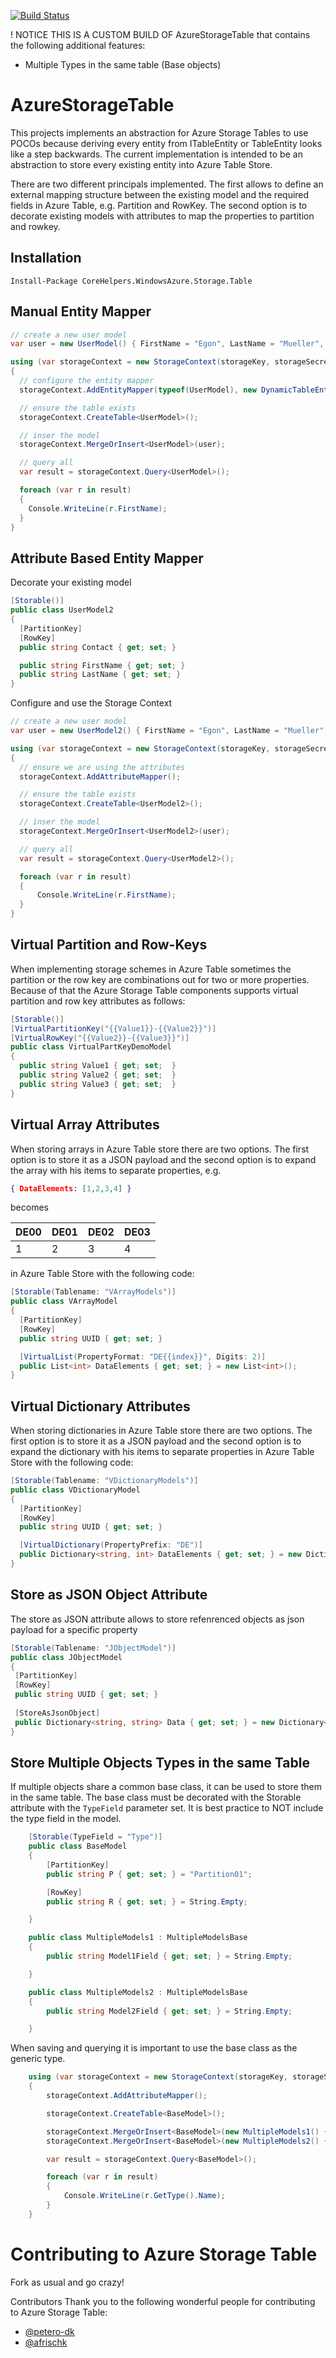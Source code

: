 [![Build Status](https://github.com/CoreHelpers/AzureStorageTable/actions/workflows/ci-build.yml/badge.svg)](https://github.com/CoreHelpers/AzureStorageTable/actions/workflows/ci-build.yml)

! NOTICE THIS IS A CUSTOM BUILD OF AzureStorageTable that contains the following additional features:
* Multiple Types in the same table (Base objects)

# AzureStorageTable
This projects implements an abstraction for Azure Storage Tables to use POCOs because deriving every entity 
from ITableEntity or TableEntity looks like a step backwards. The current implementation is intended to be an 
abstraction to store every existing entity into Azure Table Store.

There are two different principals implemented. The first allows to define an external mapping structure between 
the existing model and the required fields in Azure Table, e.g. Partition and RowKey. The second option is to 
decorate existing  models with attributes to map the properties to partition and rowkey.

## Installation

```
Install-Package CoreHelpers.WindowsAzure.Storage.Table
```

## Manual Entity Mapper

```csharp
// create a new user model
var user = new UserModel() { FirstName = "Egon", LastName = "Mueller", Contact = "em@acme.org" };

using (var storageContext = new StorageContext(storageKey, storageSecret))
{
  // configure the entity mapper
  storageContext.AddEntityMapper(typeof(UserModel), new DynamicTableEntityMapper() { TableName = "UserProfiles", PartitionKeyPropery = "Contact", RowKeyProperty = "Contact" });

  // ensure the table exists
  storageContext.CreateTable<UserModel>();

  // inser the model
  storageContext.MergeOrInsert<UserModel>(user);

  // query all
  var result = storageContext.Query<UserModel>();

  foreach (var r in result)
  {
    Console.WriteLine(r.FirstName);
  }
}
```

## Attribute Based Entity Mapper

Decorate your existing model 
```csharp
[Storable()]
public class UserModel2
{                       
  [PartitionKey]
  [RowKey]
  public string Contact { get; set; }

  public string FirstName { get; set; } 
  public string LastName { get; set; }                		
}
```

Configure and use the Storage Context
```csharp
// create a new user model
var user = new UserModel2() { FirstName = "Egon", LastName = "Mueller", Contact = "em@acme.org" };            

using (var storageContext = new StorageContext(storageKey, storageSecret))
{
  // ensure we are using the attributes
  storageContext.AddAttributeMapper();

  // ensure the table exists
  storageContext.CreateTable<UserModel2>();

  // inser the model
  storageContext.MergeOrInsert<UserModel2>(user);

  // query all
  var result = storageContext.Query<UserModel2>();

  foreach (var r in result)
  {
      Console.WriteLine(r.FirstName);
  }
}
```

## Virtual Partition and Row-Keys
When implementing storage schemes in Azure Table sometimes the partition or the row key are combinations out for two or more properties. Because of that the Azure Storage Table components supports virtual partition and row key attributes as follows:

```csharp
[Storable()]
[VirtualPartitionKey("{{Value1}}-{{Value2}}")]
[VirtualRowKey("{{Value2}}-{{Value3}}")]
public class VirtualPartKeyDemoModel
{
  public string Value1 { get; set;  }
  public string Value2 { get; set;  }				
  public string Value3 { get; set;  }
}
 ```

## Virtual Array Attributes
When storing arrays in Azure Table store there are two options. The first option is to store it as a JSON payload and the second option is to expand the array with his items to separate properties, e.g.

```json
{ DataElements: [1,2,3,4] }
```

becomes 

| DE00 | DE01 | DE02 | DE03 |
| --- | --- | --- | --- |
| 1 | 2 | 3 | 4 |

in Azure Table Store with the following code: 

```csharp
[Storable(Tablename: "VArrayModels")]
public class VArrayModel
{
  [PartitionKey]
  [RowKey]
  public string UUID { get; set; }

  [VirtualList(PropertyFormat: "DE{{index}}", Digits: 2)]
  public List<int> DataElements { get; set; } = new List<int>();
}
```

## Virtual Dictionary Attributes
When storing dictionaries in Azure Table store there are two options. The first option is to store it as a JSON payload and the second option is to expand the dictionary with his items to separate properties in Azure Table Store with the following code: 

```csharp
[Storable(Tablename: "VDictionaryModels")]
public class VDictionaryModel
{
  [PartitionKey]
  [RowKey]
  public string UUID { get; set; }

  [VirtualDictionary(PropertyPrefix: "DE")]
  public Dictionary<string, int> DataElements { get; set; } = new Dictionary<string, int>();
}
```

## Store as JSON Object Attribute
The store as JSON attribute allows to store refenrenced objects as json payload for a specific property
 
```csharp 
[Storable(Tablename: "JObjectModel")]
public class JObjectModel
{
 [PartitionKey]
 [RowKey]
 public string UUID { get; set; }
 
 [StoreAsJsonObject]
 public Dictionary<string, string> Data { get; set; } = new Dictionary<string, string>();
}
```

## Store Multiple Objects Types in the same Table
If multiple objects share a common base class, it can be used to store them in the same table. The base class must be decorated with the Storable attribute with the `TypeField` parameter set. It is best practice to NOT include the type field in the model. 
 
```csharp 
    [Storable(TypeField = "Type")]
    public class BaseModel
    {
        [PartitionKey]
        public string P { get; set; } = "Partition01";

        [RowKey]
        public string R { get; set; } = String.Empty;

    }

	public class MultipleModels1 : MultipleModelsBase
	{
        public string Model1Field { get; set; } = String.Empty;

	}

    public class MultipleModels2 : MultipleModelsBase
    {
        public string Model2Field { get; set; } = String.Empty;

    }

```

When saving and querying it is important to use the base class as the generic type. 

```csharp 
	using (var storageContext = new StorageContext(storageKey, storageSecret))
	{
		storageContext.AddAttributeMapper();

		storageContext.CreateTable<BaseModel>();

		storageContext.MergeOrInsert<BaseModel>(new MultipleModels1() { R = "Row01", Model1Field = "Model1Field" });
		storageContext.MergeOrInsert<BaseModel>(new MultipleModels2() { R = "Row02", Model2Field = "Model2Field" });

		var result = storageContext.Query<BaseModel>();

		foreach (var r in result)
		{
			Console.WriteLine(r.GetType().Name);
		}
	}
```

# Contributing to Azure Storage Table
Fork as usual and go crazy!

Contributors
Thank you to the following wonderful people for contributing to Azure Storage Table:

* [@petero-dk](https://github.com/petero-dk)
* [@afrischk](https://github.com/afrischk)
